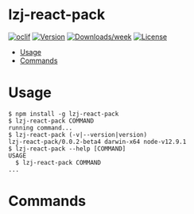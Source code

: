 lzj-react-pack
==============



[![oclif](https://img.shields.io/badge/cli-oclif-brightgreen.svg)](https://oclif.io)
[![Version](https://img.shields.io/npm/v/lzj-react-pack.svg)](https://npmjs.org/package/lzj-react-pack)
[![Downloads/week](https://img.shields.io/npm/dw/lzj-react-pack.svg)](https://npmjs.org/package/lzj-react-pack)
[![License](https://img.shields.io/npm/l/lzj-react-pack.svg)](https://github.com/lzj-react-pack/lzj-react-pack/blob/master/package.json)

<!-- toc -->
* [Usage](#usage)
* [Commands](#commands)
<!-- tocstop -->
# Usage
<!-- usage -->
```sh-session
$ npm install -g lzj-react-pack
$ lzj-react-pack COMMAND
running command...
$ lzj-react-pack (-v|--version|version)
lzj-react-pack/0.0.2-beta4 darwin-x64 node-v12.9.1
$ lzj-react-pack --help [COMMAND]
USAGE
  $ lzj-react-pack COMMAND
...
```
<!-- usagestop -->
# Commands
<!-- commands -->

<!-- commandsstop -->
